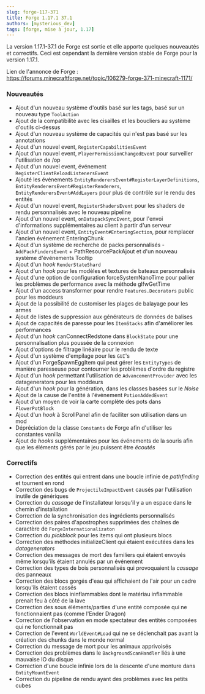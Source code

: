 ```yaml
---
slug: forge-117-371
title: Forge 1.17.1 37.1
authors: [mysterious_dev]
tags: [forge, mise à jour, 1.17]
---
```


La version 1.17.1-37.1 de Forge est sortie et elle apporte quelques nouveautés et correctifs. Ceci est cependant la dernière version stable de Forge pour la version 1.17.1.

<!--truncate-->

Lien de l'annonce de Forge : https://forums.minecraftforge.net/topic/106279-forge-371-minecraft-1171/

### Nouveautés
- Ajout d'un nouveau système d'outils basé sur les tags, basé sur un nouveau type `ToolAction`
- Ajout de la compatibilité avec les cisailles et les boucliers au système d'outils ci-dessus
- Ajout d'un nouveau système de capacités qui n'est pas basé sur les annotations
- Ajout d'un nouvel event, `RegisterCapabilitiesEvent`
- Ajout d'un nouvel event, `PlayerPermissionChangedEvent` pour surveiller l'utilisation de /op
- Ajout d'un nouvel event, événement `RegisterClientReloadListenersEvent`
- Ajouté les événements `EntityRenderersEvent#RegisterLayerDefinitions`, `EntityRenderersEvent#RegisterRenderers`, `EntityRenderersEvent#AddLayers` pour plus de contrôle sur le rendu des entités
- Ajout d'un nouvel event, `RegisterShadersEvent` pour les shaders de rendu personnalisés avec le nouveau pipeline
- Ajout d'un nouvel event, `onDatapackSyncEvent`, pour l'envoi d'informations supplémentaires au client à partir d'un serveur
- Ajout d'un nouvel event, `EntityEvent#EnteringSection`, pour remplacer l'ancien événement EnteringChunk
- Ajout d'un système de recherche de packs personnalisés - `AddPackFindersEvent` + PathResourcePackAjout et d'un nouveau système d'événements Tooltip
- Ajout d'un _hook_ `RenderStateShard`
- Ajout d'un _hook_ pour les modèles et textures de bateaux personnalisés
- Ajout d'une option de configuration forceSystemNanoTime pour pallier les problèmes de performance avec la méthode glfwGetTime
- Ajout d'un access transformer pour rendre `Features.Decorators` public pour les moddeurs
- Ajout de la possibilité de customiser les plages de balayage pour les armes
- Ajout de listes de suppression aux générateurs de données de balises
- Ajout de capacités de paresse pour les `ItemStacks` afin d'améliorer les performances
- Ajout d'un _hook_ canConnectRedstone dans `BlockState` pour une personnalisation plus poussée de la connexion
- Ajout d'options de filtrage linéaire pour le rendu de texte
- Ajout d'un système d'empilage pour les `GUI`'s
- Ajout d'un ForgeSpawnEggItem qui peut gérer les `EntityTypes` de manière paresseuse pour contourner les problèmes d'ordre du registre
- Ajout d'un _hook_ permettant l'utilisation de `AdvancementProvider` avec les datagenerators pour les moddeurs
- Ajout d'un _hook_ pour la génération, dans les classes basées sur le _Noise_
- Ajout de la cause de l'entité à l'événement `PotionAddedEvent`
- Ajout d'un moyen de voir la carte complète des pots dans `FlowerPotBlock`
- Ajout d'un _hook_ à ScrollPanel afin de faciliter son utilisation dans un mod
- Dépréciation de la classe `Constants` de Forge afin d'utiliser les constantes vanilla
- Ajout de _hooks_ supplémentaires pour les événements de la souris afin que les éléments gérés par le jeu puissent être _écoutés_

### Correctifs
- Correction des entités qui entrent dans une boucle infinie de _pathfinding_ et tournent en rond
- Correction des bugs de `ProjectileImpactEvent` causés par l'utilisation inutile de génériques
- Correction du _cassage_ de l'installateur lorsqu'il y a un espace dans le chemin d'installation
- Correction de la synchronisation des ingrédients personnalisés
- Correction des paires d'apostrophes supprimées des chaînes de caractère de `ForgeInternationalizaton`
- Correction du _pickblock_ pour les items qui ont plusieurs blocs
- Correction des méthodes initializeClient qui étaient exécutées dans les _datagenerators_
- Correction des messages de mort des familiers qui étaient envoyés même lorsqu'ils étaient annulés par un événement
- Correction des types de bois personnalisés qui provoquaient la _cassage_ des panneaux
- Correction des blocs gorgés d'eau qui affichaient de l'air pour un cadre lorsqu'ils étaient cassés
- Correction des blocs ininflammables dont le matériau inflammable prenait feu à côté de la lave
- Correction des sous éléments/parties d'une entité composée qui ne fonctionnaient pas (comme l'Ender Dragon)
- Correction de l'observation en mode spectateur des entités composées qui ne fonctionnait pas
- Correction de l'event `WorldEvent#Load` qui ne se déclenchait pas avant la création des chunks dans le monde normal
- Correction du message de mort pour les animaux apprivoisés
- Correction des problèmes dans le `BackgroundScanHandler` liés à une mauvaise IO du disque
- Correction d'une boucle infinie lors de la descente d'une monture dans `EntityMountEvent`
- Correction du pipeline de rendu ayant des problèmes avec les petits cubes